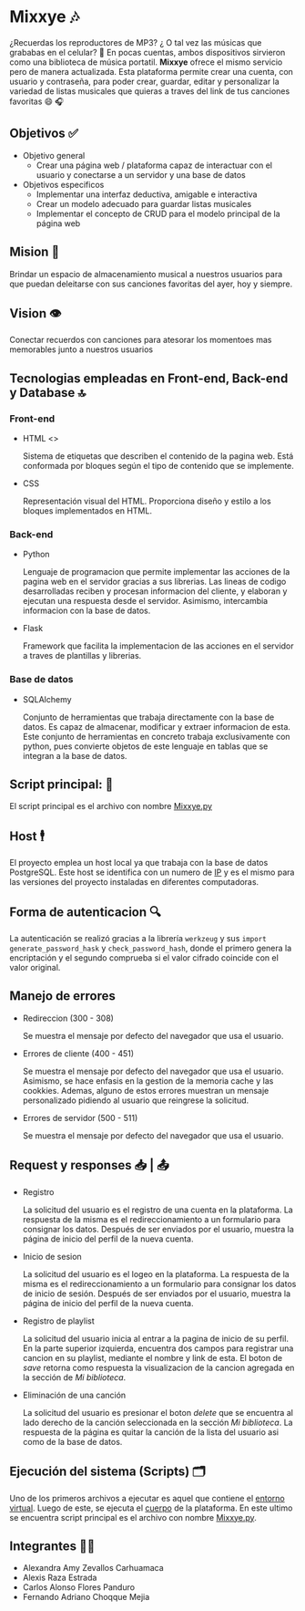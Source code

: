 # Mixxye :notes:

¿Recuerdas los reproductores de MP3? ¿ O tal vez las músicas que grababas en el celular? :iphone:
En pocas cuentas, ambos dispositivos sirvieron como una biblioteca de música portatil.
**Mixxye** ofrece el mismo servicio pero de manera actualizada. Esta plataforma permite crear una cuenta, con usuario y contraseña, para poder crear, guardar, editar y personalizar la variedad de listas musicales que quieras a traves del link de tus canciones favoritas :smile: :headphones:

## Objetivos :white_check_mark:

- Objetivo general
    - Crear una página web / plataforma capaz de interactuar con el usuario y conectarse a un servidor y una base de datos
- Objetivos especificos
    - Implementar una interfaz deductiva, amigable e interactiva
    - Crear un modelo adecuado para guardar listas musicales
    - Implementar el concepto de CRUD para el modelo principal de la página web

## Mision :dart:

Brindar un espacio de almacenamiento musical a nuestros usuarios para que puedan deleitarse con sus canciones favoritas del ayer, hoy y siempre.

## Vision :eye:

Conectar recuerdos con canciones para atesorar los momentoes mas memorables junto a nuestros usuarios 

## Tecnologias empleadas en Front-end, Back-end y Database :top:

### Front-end 

- HTML <>
    
    Sistema de etiquetas que describen el contenido de la pagina web. Está conformada por bloques según el tipo de contenido que se implemente.

- CSS

    Representación visual del HTML. Proporciona diseño y estilo a los bloques implementados en HTML.

### Back-end

- Python

    Lenguaje de programacion que permite implementar las acciones de la pagina web en el servidor gracias a sus librerias. Las lineas de codigo desarrolladas reciben y procesan informacion del cliente, y elaboran y ejecutan una respuesta desde el servidor. Asimismo, intercambia informacion con la base de datos.

- Flask

    Framework que facilita la implementacion de las acciones en el servidor a traves de plantillas y librerias. 

### Base de datos

- SQLAlchemy

    Conjunto de herramientas que trabaja directamente con la base de datos. Es capaz de almacenar, modificar y extraer informacion de esta. Este conjunto de herramientas en concreto trabaja exclusivamente con python, pues convierte objetos de este lenguaje en tablas que se integran a la base de datos. 

## Script principal:      :briefcase:

El script principal es el archivo con nombre [Mixxye.py](https://github.com/CarlosFloresCS/DBP-Mixxye/blob/main/aplicacion/Mixxye.py)

## Host :business_suit_levitating:

El proyecto emplea un host local ya que trabaja con la base de datos PostgreSQL. Este host se identifica con un numero de [IP](http://127.0.0.1:3000/) y es el mismo para las versiones del proyecto instaladas en diferentes computadoras.

## Forma de autenticacion :mag:

La autenticación se realizó gracias a la librería `werkzeug` y sus `import generate_password_hask` y `check_password_hash`, donde el primero genera la encriptación y el segundo comprueba si el valor cifrado coincide con el valor original.

## Manejo de errores 

- Redireccion (300 - 308)

    Se muestra el mensaje por defecto del navegador que usa el usuario.

- Errores de cliente (400 - 451)

    Se muestra el mensaje por defecto del navegador que usa el usuario. Asimismo, se hace enfasis en la gestion de la memoria cache y las cookkies. Ademas, alguno de estos errores muestran un mensaje personalizado pidiendo al usuario que reingrese la solicitud.

- Errores de servidor (500 - 511)

    Se muestra el mensaje por defecto del navegador que usa el usuario.

## Request y responses :inbox_tray: | :outbox_tray: 

- Registro

    La solicitud del usuario es el registro de una cuenta en la plataforma. La respuesta de la misma es el redireccionamiento a un formulario para consignar los datos. Después de ser enviados por el usuario, muestra la página de inicio del perfil de la nueva cuenta.

- Inicio de sesion

    La solicitud del usuario es el logeo en la plataforma. La respuesta de la misma es el redireccionamiento a un formulario para consignar los datos de inicio de sesión. Después de ser enviados por el usuario, muestra la página de inicio del perfil de la nueva cuenta.

- Registro de playlist

    La solicitud del usuario inicia al entrar a la pagina de inicio de su perfil. En la parte superior izquierda, encuentra dos campos para registrar una cancion en su playlist, mediante el nombre y link de esta. El boton de *save* retorna como respuesta la visualizacion de la cancion agregada en la sección de *Mi biblioteca*.

- Eliminación de una canción

    La solicitud del usuario es presionar el boton *delete* que se encuentra al lado derecho de la canción seleccionada en la sección *Mi biblioteca*. La respuesta de la página es quitar la canción de la lista del usuario asi como de la base de datos.

## Ejecución del sistema (Scripts) :card_index_dividers:

Uno de los primeros archivos a ejecutar es aquel que contiene el [entorno virtual](https://github.com/CarlosFloresCS/DBP-Mixxye/tree/main/venv). Luego de este, se ejecuta el [cuerpo](https://github.com/CarlosFloresCS/DBP-Mixxye/tree/main/aplicacion) de la plataforma. En este ultimo se encuentra script principal es el archivo con nombre [Mixxye.py](https://github.com/CarlosFloresCS/DBP-Mixxye/blob/main/aplicacion/Mixxye.py).

## Integrantes :man_technologist:

- Alexandra Amy Zevallos Carhuamaca 
- Alexis Raza Estrada
- Carlos Alonso Flores Panduro
- Fernando Adriano Choqque Mejia 
